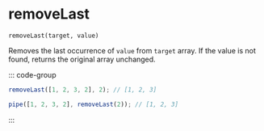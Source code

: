 # removeLast

`removeLast(target, value)`

Removes the last occurrence of `value` from `target` array. If the value is not found, returns the original array unchanged.

::: code-group

```ts [data-first]
removeLast([1, 2, 3, 2], 2); // [1, 2, 3]
```

```ts [data-last]
pipe([1, 2, 3, 2], removeLast(2)); // [1, 2, 3]
```

:::
